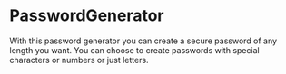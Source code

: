 # PasswordGenerator
With this password generator you can create a secure password of any length you want. You can choose to create passwords with special characters or numbers or just letters.
